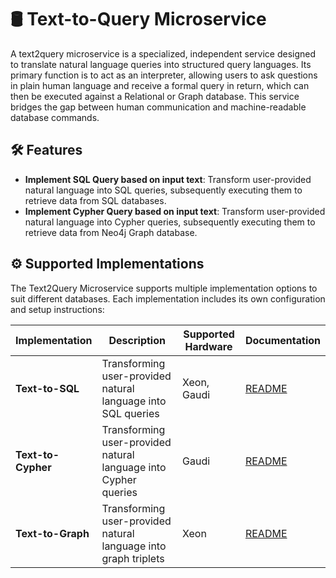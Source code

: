 # 🛢 Text-to-Query Microservice

A text2query microservice is a specialized, independent service designed to translate natural language queries into structured query languages. Its primary function is to act as an interpreter, allowing users to ask questions in plain human language and receive a formal query in return, which can then be executed against a Relational or Graph database. This service bridges the gap between human communication and machine-readable database commands.

## 🛠️ Features

- **Implement SQL Query based on input text**: Transform user-provided natural language into SQL queries, subsequently executing them to retrieve data from SQL databases.
- **Implement Cypher Query based on input text**: Transform user-provided natural language into Cypher queries, subsequently executing them to retrieve data from Neo4j Graph database.

## ⚙️ Supported Implementations

The Text2Query Microservice supports multiple implementation options to suit different databases. Each implementation includes its own configuration and setup instructions:

| Implementation     | Description                                                     | Supported Hardware | Documentation                  |
| ------------------ | --------------------------------------------------------------- | ------------------ | ------------------------------ |
| **Text-to-SQL**    | Transforming user-provided natural language into SQL queries    | Xeon, Gaudi        | [README](src/README_sql.md)    |
| **Text-to-Cypher** | Transforming user-provided natural language into Cypher queries | Gaudi              | [README](src/README_cypher.md) |
| **Text-to-Graph**  | Transforming user-provided natural language into graph triplets | Xeon               | [README](src/README_graph.md)  |
